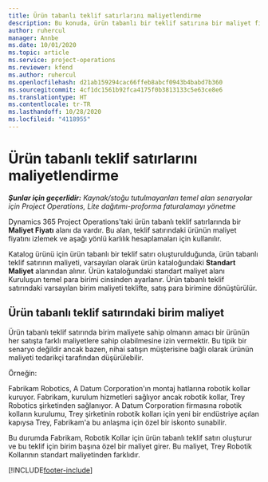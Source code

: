 ```yaml
---
title: Ürün tabanlı teklif satırlarını maliyetlendirme
description: Bu konuda, ürün tabanlı bir teklif satırına bir maliyet fiyatı uygulama hakkında bilgiler sağlanmaktadır.
author: ruhercul
manager: Annbe
ms.date: 10/01/2020
ms.topic: article
ms.service: project-operations
ms.reviewer: kfend
ms.author: ruhercul
ms.openlocfilehash: d21ab159294cac66ffeb8abcf0943b4babd7b360
ms.sourcegitcommit: 4cf1dc1561b92fca4175f0b3813133c5e63ce8e6
ms.translationtype: HT
ms.contentlocale: tr-TR
ms.lasthandoff: 10/28/2020
ms.locfileid: "4118955"
---
```

# <a name="costing-product-based-quote-lines"></a>Ürün tabanlı teklif satırlarını maliyetlendirme

_**Şunlar için geçerlidir:** Kaynak/stoğu tutulmayanları temel alan senaryolar için Project Operations, Lite dağıtımı-proforma faturalamayı yönetme_


Dynamics 365 Project Operations'taki ürün tabanlı teklif satırlarında bir **Maliyet Fiyatı** alanı da vardır. Bu alan, teklif satırındaki ürünün maliyet fiyatını izlemek ve aşağı yönlü karlılık hesaplamaları için kullanılır.

Katalog ürünü için ürün tabanlı bir teklif satırı oluşturulduğunda, ürün tabanlı teklif satırının maliyeti, varsayılan olarak ürün kataloğundaki **Standart Maliyet** alanından alınır. Ürün kataloğundaki standart maliyet alanı Kuruluşun temel para birimi cinsinden ayarlanır. Ürün tabanlı teklif satırındaki varsayılan birim maliyeti teklifte, satış para birimine dönüştürülür.

## <a name="unit-cost-on-a-product-based-quote-line"></a>Ürün tabanlı teklif satırındaki birim maliyet

Ürün tabanlı teklif satırında birim maliyete sahip olmanın amacı bir ürünün her satışta farklı maliyetlere sahip olabilmesine izin vermektir. Bu tipik bir senaryo değildir ancak bazen, nihai satışın müşterisine bağlı olarak ürünün maliyeti tedarikçi tarafından düşürülebilir.

Örneğin:

Fabrikam Robotics, A Datum Corporation'ın montaj hatlarına robotik kollar kuruyor. Fabrikam, kurulum hizmetleri sağlıyor ancak robotik kollar, Trey Robotics şirketinden sağlanıyor. A Datum Corporation firmasına robotik kolların kurulumu, Trey şirketinin robotik kolları için yeni bir endüstriye açılan kapıysa Trey, Fabrikam'a bu anlaşma için özel bir iskonto sunabilir.

Bu durumda Fabrikam, Robotik Kollar için ürün tabanlı teklif satırı oluşturur ve bu teklif için birim başına özel bir maliyet girer. Bu maliyet, Trey Robotik Kollarının standart maliyetinden farklıdır.


[!INCLUDE[footer-include](../../includes/footer-banner.md)]